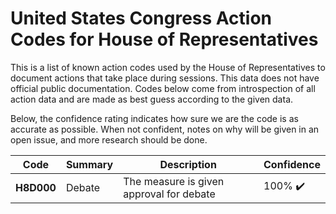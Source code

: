 # United States Congress Action Codes for House of Representatives

This is a list of known action codes used by the House of Representatives to document actions that take place during sessions. This data does not have official public documentation. Codes below come from introspection of all action data and are made as best guess according to the given data.

Below, the confidence rating indicates how sure we are the code is as accurate as possible. When not confident, notes on why will be given in an open issue, and more research should be done.

| Code | Summary | Description | Confidence |
| --- | --- | --- | --- |
| **H8D000** | Debate | The measure is given approval for debate | 100% :heavy_check_mark: |
